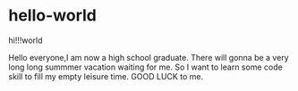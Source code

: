 # hello-world
hi!!!world


Hello everyone,I am now a high school graduate.
There will gonna be a very long long summmer vacation waiting for me.
So I want to learn some code skill to fill my empty leisure time.
GOOD LUCK to me.
